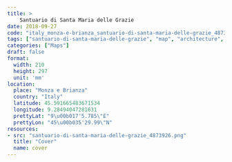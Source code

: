 ```yaml
---
title: > 
    Santuario di Santa Maria delle Grazie
date: 2018-09-27
code: "italy_monza-e-brianza_santuario-di-santa-maria-delle-grazie_4873926"
tags: ["santuario-di-santa-maria-delle-grazie", "map", "architecture", "buildings", "Monza e Brianza", "Italy"]
categories: ["Maps"]
draft: false
format:
  width: 210
  height: 297
  unit: 'mm'
location:
  place: "Monza e Brianza"
  country: "Italy"
  latitude: 45.591665483671534
  longitude: 9.28494047281631
  prettyLat: "9\u00b017'5.785\"E"
  prettyLon: "45\u00b035'29.99\"N"
resources:
- src: "santuario-di-santa-maria-delle-grazie_4873926.png"
  title: "Cover"
  name: cover
---
```

